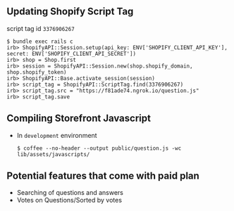 ## Updating Shopify Script Tag

script tag id `3376906267`

```
$ bundle exec rails c
irb> ShopifyAPI::Session.setup(api_key: ENV['SHOPIFY_CLIENT_API_KEY'], secret: ENV['SHOPIFY_CLIENT_API_SECRET'])
irb> shop = Shop.first
irb> session = ShopifyAPI::Session.new(shop.shopify_domain, shop.shopify_token)
irb> ShopifyAPI::Base.activate_session(session)
irb> script_tag = ShopifyAPI::ScriptTag.find(3376906267)
irb> script_tag.src = "https://f81ade74.ngrok.io/question.js"
irb> script_tag.save
```

## Compiling Storefront Javascript

* In `development` environment

    `$ coffee --no-header --output public/question.js -wc lib/assets/javascripts/`

## Potential features that come with paid plan

* Searching of questions and answers
* Votes on Questions/Sorted by votes
